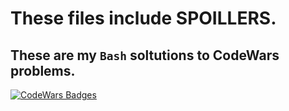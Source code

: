 # These files include **SPOILLERS**.
## These are my `Bash` soltutions to CodeWars problems.
[![CodeWars Badges](https://www.codewars.com/users/fredy_codes/badges/small)](https://www.codewars.com/users/fredy_codes)
